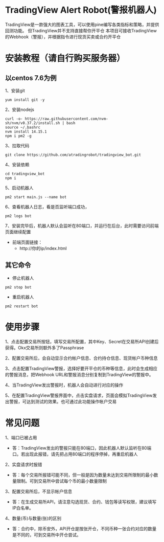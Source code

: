 # TradingView Alert Robot(警报机器人)
TradingView是一款强大的图表工具，可以使用pine编写各类指标和策略，并提供回测功能。
但TradingView并不支持直接帮你开平仓
本项目可接收TradingView的Webhook（警报），并根据指令进行现货买卖或合约开平仓

# 安装教程（请自行购买服务器）
## 以centos 7.6为例
1、安装git
```
yum install git -y
```

2、安装nodejs
```
curl -o- https://raw.githubusercontent.com/nvm-sh/nvm/v0.37.2/install.sh | bash
source ~/.bashrc
nvm install 14.15.1
npm i pm2 -g
```

3、拉取代码
```
git clone https://github.com/atradingrobot/tradingview_bot.git
```

4、安装依赖
```
cd tradingview_bot
npm i
```

5、启动机器人
```
pm2 start main.js --name bot
```

6、查看机器人日志，看是否监听端口成功，
```
pm2 logs bot
```

7、安装完毕后，机器人默认会监听在80端口，并运行在后台，此时需要访问前端页面继续配置
- 前端页面链接：
	* http://你的ip/index.html

## 其它命令
- 停止机器人
```
pm2 stop bot
```

- 重启机器人
```
pm2 restart bot
```

# 使用步骤

1、点击配置交易所按钮，填写交易所配置，其中Key、Secret在交易所API创建后获得。Okx交易所则额外多了Passphrase

2、配置交易所后，会自动显示合约帐户信息、合约持仓信息、现货帐户币种信息

3、点击配置TradingView警报，选择好要开平仓的币种等信息，此时会生成相应的警报消息，把Webhook URL和警报消息分别复制到TradingView的警报中。

4、当TradingView发出警报时，机器人会自动进行对应的操作

5、在配置TradingView警报界面中，点击实盘请求，页面会模拟TradingView发出警报，可达到测试的效果。也可通过此功能操作帐户交易

# 常见问题
1、端口已被占用
- 答：TradingView发出的警报只能在80端口，因此机器人默认监听在80端口。若出现此报错，请先把占用80端口的程序停掉，再重启机器人

2、实盘请求时报错
- 答：每个交易所报错可能不同，但一般是因为数量未达到交易所限制的最小数量限制。可到交易所中尝试每个币的最小数量限制

3、配置交易所后，不显示帐户信息
- 答：在生成交易所API，请注意勾选现货、合约、钱包等读写权限，建议填写IP白名单。

4、数量(币)与数量(张)的区别
- 答：合约中，除币安外，API开仓是按张开仓，不同币种一张合约对应的数量是不同的，可到交易所中开仓尝试。
